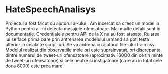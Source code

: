 # HateSpeechAnalisys
Proiectul a fost facut cu ajutorul ai-ului . Am incercat sa creez un model in Python pentru a-mi detecta mesajele ofensatoare. Mai multe detalii sunt in documentatie. Credentialele pentru API de la X nu au fost atasate. Rularea lui se face prima oare prin antrenarea modelului urmand sa poti testa ulterior in celalalte script-uri. Se va antrena cu ajutorul file-ului train.csv. Modelul realizat din observatiile mele ori este suprainvatat, ori discrepanta dintre numarul de tweet-uri ofensatoare (aproximativ 16000 din ce tin minte de tweet-uri ofensatoare) si cele neutre si instigatoare (care au in total cele doua 8000) este prea mare.
